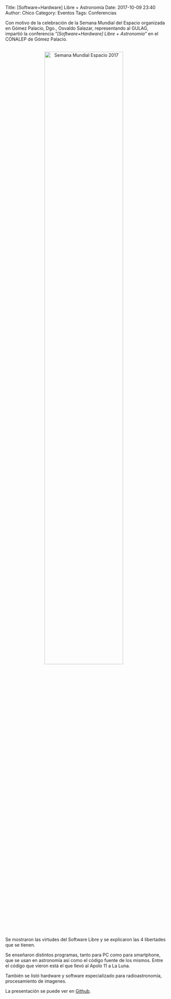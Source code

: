 Title: [Software+Hardware] Libre + Astronomía
Date: 2017-10-09 23:40
Author: Chico
Category: Eventos
Tags: Conferencias

Con motivo de la celebración de la Semana Mundial del Espacio organizada en Gómez Palacio, Dgo., Osvaldo Salazar, representando al GULAG, impartió la conferencia _"[Software+Hardware] Libre + Astronomía"_ en el CONALEP de Gómez Palacio.

<br />

<center>
<a class="img-responsive" href="{attach}2017-10-09-software-hardware-libres-astronomia-semana-mundial-espacio-2017/GithubAstronaut.png"><img class="img-responsive" style="width:70%;height:auto;margin-right:12px;" src="{attach}2017-10-09-software-hardware-libres-astronomia-semana-mundial-espacio-2017/GithubAstronaut.png" alt="Semana Mundial Espacio 2017" width="325" height="250"></a>
</center>

<!-- break -->

<br />

Se mostraron las virtudes del Software Libre y se explicaron las 4 libertades que se tienen.

Se enseñaron distintos programas, tanto para PC como para smartphone, que se usan en astronomía así como el código fuente de los mismos. Entre el código que vieron está el que llevó al Apolo 11 a La Luna.

También se listó hardware y software especializado para radioastronomía, procesamiento de imagenes.

La presentación se puede ver en [Github](https://github.com/ChicoXXX/Conferencia--Sw-Hw-Free-Astro).
